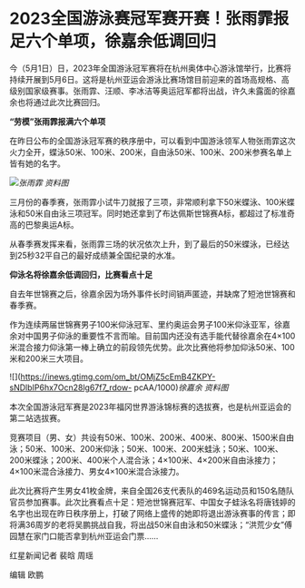 # 2023全国游泳赛冠军赛开赛！张雨霏报足六个单项，徐嘉余低调回归

今（5月1日）日，2023年全国游泳冠军赛将在杭州奥体中心游泳馆举行，比赛将持续开展到5月6日。这将是杭州亚运会游泳比赛场馆目前迎来的首场高规格、高级别国家级赛事。张雨霏、汪顺、李冰洁等奥运冠军都将出战，许久未露面的徐嘉余也将通过此次比赛回归。

**“劳模”张雨霏报满六个单项**

在昨日公布的全国游泳冠军赛的秩序册中，可以看到中国游泳领军人物张雨霏这次火力全开，蝶泳50米、100米、200米，自由泳50米、100米、200米参赛名单上皆有她的名字。

![](https://inews.gtimg.com/om_bt/OBAeoMO98eqVXdUnzSjflqlkkE7I1H9Oc0COHgEmTHhcwAA/1000)_张雨霏
资料图_

三月份的春季赛，张雨霏小试牛刀就报了三项，非常顺利拿下50米蝶泳、100米蝶泳和50米自由泳三项冠军。同时她还拿到了布达佩斯世锦赛A标，都超过了标准奇高的巴黎奥运A标。

从春季赛发挥来看，张雨霏三场的状况依次上升，到了最后的50米蝶泳，已经达到25秒32平自己的最好成绩兼全国纪录的水准。

**仰泳名将徐嘉余低调回归，比赛看点十足**

自去年世锦赛之后，徐嘉余因为场外事件长时间销声匿迹，并缺席了短池世锦赛和春季赛。

作为连续两届世锦赛男子100米仰泳冠军、里约奥运会男子100米仰泳亚军，徐嘉余对中国男子仰泳的重要性不言而喻。目前国内还没有选手能代替徐嘉余在4×100米混合接力仰泳第一棒上确立的前段领先优势。此次比赛他将参加仰泳50米、100米和200米三大项目。

![](https://inews.gtimg.com/om_bt/OMjZ5cEmB4ZKPY-sNDlbIP6hx7Ocn28lg67f7_rdow-
pcAA/1000)_徐嘉余 资料图_

本次全国游泳冠军赛是2023年福冈世界游泳锦标赛的选拔赛，也是杭州亚运会的第二站选拔赛。

竞赛项目（男、女）共设有50米、100米、200米、400米、800米、1500米自由泳；50米、100米、200米仰泳；50米、100米、200米蛙泳；50米、100米、200米蝶泳；200米、400米个人混合泳；4×100米、4×200米自由泳接力；4×100米混合泳接力、男女4×100米混合泳接力。

此次比赛将产生男女41枚金牌，来自全国26支代表队的469名运动员和150名随队官员参加赛事。此次比赛看点十足：短池世锦赛冠军、中国女子蛙泳名将唐钱婷的名字也出现在昨日秩序册上，打破了网络上盛传的她即将退出游泳赛事的传言；即将满36周岁的老将吴鹏挑战自我，将出战50米自由泳和50米蝶泳；“洪荒少女”傅园慧在家门口能否拿到杭州亚运会门票……

红星新闻记者 裴晗 周瑶

编辑 欧鹏


